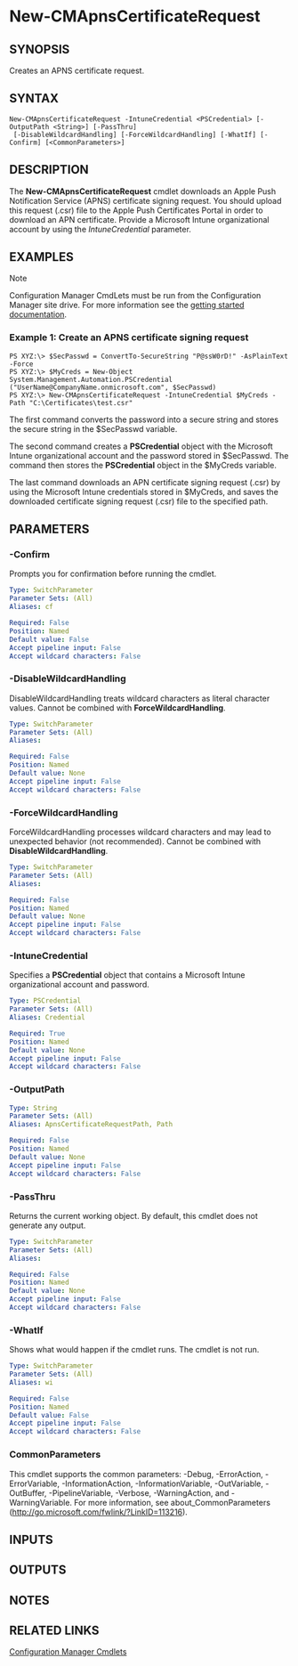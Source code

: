 ﻿---
external help file: AdminUI.PS.Hybrid.dll-Help.xml
ms.assetid: B955A6FD-38A4-4AEA-889D-A4AF76CFCEB0
online version: https://go.microsoft.com/fwlink/?linkid=834245
schema: 2.0.0
---

# New-CMApnsCertificateRequest

## SYNOPSIS
Creates an APNS certificate request.

## SYNTAX

```
New-CMApnsCertificateRequest -IntuneCredential <PSCredential> [-OutputPath <String>] [-PassThru]
 [-DisableWildcardHandling] [-ForceWildcardHandling] [-WhatIf] [-Confirm] [<CommonParameters>]
```

## DESCRIPTION
The **New-CMApnsCertificateRequest** cmdlet downloads an Apple Push Notification Service (APNS) certificate signing request. You should upload this request (.csr) file to the Apple Push Certificates Portal in order to download an APN certificate. Provide a Microsoft Intune organizational account by using the *IntuneCredential* parameter.

## EXAMPLES

> [!NOTE]
> Configuration Manager CmdLets must be run from the Configuration Manager site drive.  For more information see the [getting started documentation](https://docs.microsoft.com/en-us/powershell/sccm/overview).


### Example 1: Create an APNS certificate signing request
```
PS XYZ:\> $SecPasswd = ConvertTo-SecureString "P@ssW0rD!" -AsPlainText -Force
PS XYZ:\> $MyCreds = New-Object System.Management.Automation.PSCredential ("UserName@CompanyName.onmicrosoft.com", $SecPasswd)
PS XYZ:\> New-CMApnsCertificateRequest -IntuneCredential $MyCreds -Path "C:\Certificates\test.csr"
```

The first command converts the password into a secure string and stores the secure string in the $SecPasswd variable.

The second command creates a **PSCredential** object with the Microsoft Intune organizational account and the password stored in $SecPasswd.
The command then stores the **PSCredential** object in the $MyCreds variable.

The last command downloads an APN certificate signing request (.csr) by using the Microsoft Intune credentials stored in $MyCreds, and saves the downloaded certificate signing request (.csr) file to the specified path.

## PARAMETERS

### -Confirm
Prompts you for confirmation before running the cmdlet.

```yaml
Type: SwitchParameter
Parameter Sets: (All)
Aliases: cf

Required: False
Position: Named
Default value: False
Accept pipeline input: False
Accept wildcard characters: False
```

### -DisableWildcardHandling
DisableWildcardHandling treats wildcard characters as literal character values. Cannot be combined with **ForceWildcardHandling**.

```yaml
Type: SwitchParameter
Parameter Sets: (All)
Aliases:

Required: False
Position: Named
Default value: None
Accept pipeline input: False
Accept wildcard characters: False
```

### -ForceWildcardHandling
ForceWildcardHandling processes wildcard characters and may lead to unexpected behavior (not recommended). Cannot be combined with **DisableWildcardHandling**.

```yaml
Type: SwitchParameter
Parameter Sets: (All)
Aliases:

Required: False
Position: Named
Default value: None
Accept pipeline input: False
Accept wildcard characters: False
```

### -IntuneCredential
Specifies a **PSCredential** object that contains a Microsoft Intune organizational account and password.

```yaml
Type: PSCredential
Parameter Sets: (All)
Aliases: Credential

Required: True
Position: Named
Default value: None
Accept pipeline input: False
Accept wildcard characters: False
```

### -OutputPath
 

```yaml
Type: String
Parameter Sets: (All)
Aliases: ApnsCertificateRequestPath, Path

Required: False
Position: Named
Default value: None
Accept pipeline input: False
Accept wildcard characters: False
```

### -PassThru
Returns the current working object.
By default, this cmdlet does not generate any output.

```yaml
Type: SwitchParameter
Parameter Sets: (All)
Aliases:

Required: False
Position: Named
Default value: None
Accept pipeline input: False
Accept wildcard characters: False
```

### -WhatIf
Shows what would happen if the cmdlet runs.
The cmdlet is not run.

```yaml
Type: SwitchParameter
Parameter Sets: (All)
Aliases: wi

Required: False
Position: Named
Default value: False
Accept pipeline input: False
Accept wildcard characters: False
```

### CommonParameters
This cmdlet supports the common parameters: -Debug, -ErrorAction, -ErrorVariable, -InformationAction, -InformationVariable, -OutVariable, -OutBuffer, -PipelineVariable, -Verbose, -WarningAction, and -WarningVariable. For more information, see about_CommonParameters (http://go.microsoft.com/fwlink/?LinkID=113216).

## INPUTS

## OUTPUTS

## NOTES

## RELATED LINKS

[Configuration Manager Cmdlets](ConfigurationManager.md)
